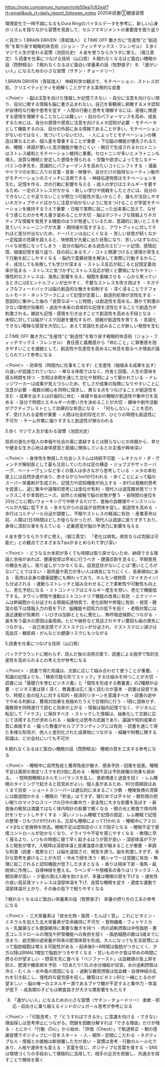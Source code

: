 https://note.com/amuro_human/n/nb55ea7c62eaf?rt=email&sub_rt=daily_report_followee_notes
2025年読書⑤健康習慣

環境変化で一時不調になるもOura Ringのバイタルデータを参考に、新しい心身のリズムを探りながら習慣を見直して、セルフマネジメントの重要度を振り返り

＜目次＞
1.BRAIN DRIVEN（青砥瑞人）
2.TIME OFF 働き方に“生産性”と“創造性”を取り戻す戦略的休息術（ジョン・フィッチマックス・フレンゼル）
3.歩く マジで人生が変わる習慣（池田光史）
4.金を使うならカラダに使え。（堀江貴文）
5.読書を仕事につなげる技術（山口周）
6.眠れなくなるほど面白い睡眠の話（西野精治）
7.眠れなくなるほど面白い栄養素の話（牧野直子）
8. 「運がいい人」になるための小さな習慣（サチン・チョードリー）

1.BRAIN DRIVEN（青砥瑞人）
神経科学の観点で、モチベーション、ストレス対処、クリエイティビティを紐解くことができる実用的な良書

＜Point＞
・脳は注意を向けた情報しか記憶できない
・自分に注意を向けない限り、自分に関する情報も脳に書き込まれない。自己を客観視し俯瞰するメタ認知が自律的な行動や思考を促す
・人間の行動と思考を理解するには、密接に関連する感情を理解することなしには難しい
・自分のパフォーマンスを高め、成長するためには、自分の感情や感覚に注意を向けるメタ認知が必要
・モチベータとして機能するのは、自分の外部にある情報であることが多い。モチベーションがないのではなく、気づいていないだけ。
・人によってとモチベーションの構造は異なるため、個人差を尊重することが重要
・下位脳の機能が優先されるため、睡眠・体調が悪いと高次機能が働きにくい
・朝日で生成されるセロトニンはストレス緩和とモチベーション維持に重要。セロトニンが多いとメラトニンも増え、良質な睡眠と安定した感情を得られる
・空腹や欲求によって生じるドーパミンの矛先を、意識的にパフォーマンスを高めたいコトにシフトする
・漫画やドラマのお気に入りの言葉・音楽・映像や、自分だけの独特なルーティン動作がモチベーションのスイッチに活用できる
・神経伝達物質はモチベーションを生む、記憶を作る、次の行動に影響を与える
・成人の学びはエネルギーを要するため、一定のストレスがかかる
・新しい学びや挑戦をしたときには、自分のできないことや足りないことが際立つ可能性が高いからこそ、誰もが注目しやすいネガティブサイドばかりに注意が向かないように気をつけることが学習モチベーションを維持するうえで重要
・日報で実際に起こった出来事に加えて、なぜそう感じたのかを考え書き留めることが大切
・脳はポジティブな情報よりネガティブな情報を発見する機能のほうが発達しているため、意識的に良いところを見ていくトレーニングが大事
・期待値が高すぎると、アウトプットに対してそれほど差分が出ないため、ドーパミンは出にくくなる
・苦しい状態が続くなか一定程度の苦痛を超えると、快物質が大量に出た状態になり、苦しいはずなのにハイな状態になってしまう
・自分の脳内にある過去のエピソード記憶、感情記憶、価値記憶を振り返り、目の前にあるモノ・コトと関連づけると感情か芽生えて行動を起こしやすくなる
・脳内で葛藤状態を解決して実際に行動するからこそ、成功しても失敗しても学びが深まる
・ストレス反応が起こると記憶定着効率が高まる
・ストレスに気づかずにストレス反応が続くと鬱病になりやすい
・慢性的なストレスは、海馬に影響を与え、細胞を委縮させる
・心から笑っているときにはβエンドルフィンが出やすく、不要なストレスを吹き飛ばす
・ネガティブなフィードバックは脳の創造的な働きを抑制する
・深く浸ることでデフォルトモード・ネットワークによって記憶が定着し、創造的処理が活性化する
・意図的に集中した後の「良質なぼーっと時間」は創造性を高める。静かで刺激の少ない環境が効果的
・過去や未来の具体的な記憶を活性化することで創造力が刺激される。雑談も記憶・感情を引き出すことで創造性を高める手段となる
・未知に対しては脳がリスク回避を優先するが、挑戦が創造性を育てる
・言語化できない曖昧な感覚を大切にし、あえて言語化を試みることが新しい発想を生む

2.TIME OFF 働き方に“生産性”と“創造性”を取り戻す戦略的休息術（ジョン・フィッチマックス・フレンゼル）
責任感と義務感から「休むこと」に罪悪感を抱きやすいことを課題として、創造性や生産性を高めるに休息を取るべき理由が論じられていて参考になる

＜Point＞
・効率性（時間内に仕事をこなす）と生産性（価値ある成果を出す）の違いが認識されていない
・単なる休暇ではなく、内省と回復、人生の意味を探る時間を持つ
・文明は余暇を通じた文化や発明によって築かれている
・ナレッジワーカーは成果が見えづらいため、忙しさが成果の指標になりやすいことに注意が必要
・複数の関心を同時に探求し、異なる点をつなげることが創造性を生む
・成果を出す人は計画的に休む
・昼寝や長めの睡眠が創造性や集中力を高める
・自分で時間とエネルギーの使い方を決めることが大切
・趣味や創作活動がアクティブレストとして効果的な休息になる
・ 「何もしない」ことを恐れず、受け入れる姿勢が重要
・人間は社会的存在だが、ひとりの時間も創造性に不可欠
・チーム作業に偏りすぎると創造性が損なわれる

3.歩く マジで人生が変わる習慣（池田光史）

技術の進化が個人の幸福や社会の善に直結するとは限らないとの命題から、幸せや健全な生き心地は身体感覚と密接に関係しているとの主張が興味深い

＜Point＞
・身体性を無視した社会システムは持続不可能
・レオナルド・ダ・ヴィンチが解剖医として最も注目していたのは足の構造
・ジョブズやザッカーバーグ、ベートーヴェンなど多くの偉人は歩きながら思考している
・メタの本社屋上には自然歩道があり、歩きながら1on1が行われる
・歩くことによって脳のスーパー栄養剤が生成され、記憶力や認知機能が向上する
・歩行は発散的思考を促進し、逆に集中や論理的思考には座位が有利
・現代人は過覚醒状態でリラックスこそが本質的ニーズ。自然との接触で脳の状態が整う
・長時間の座位を20分ごとに軽いウォーキングで中断するだけで、食後の血糖値やインスリンレベルが大幅に低下する
・歩きながらの会話が自然体を促し、創造性を高める
・歩行はコルチゾール分泌が調整し、不眠やストレスの軽減に有効
・産業革命以前、人類は1日3時間ほどしか座らなかったが、現代人は過度に座りすぎており、身体に深刻な害を与えている
・足裏感覚が脳の予測力に影響を与える

4.金を使うならカラダに使え。（堀江貴文）
「老化は病気。病気ならば克服は可能だ」との観点でさまざまなTipsがまとめられて学び深い

＜Point＞
・どうなるか未知が多くても時間は取り戻せないため、納得できる理論と余裕があれば、健康投資は早めに行うべき
・健康診断を怠ると、早期発見の機会を逃し、取り返しがつかなくなる。自覚症状がないことは"悪いところがない”ことではない
・筋肉量や筋力が多い人は病気になりにくく、長寿傾向にある
・筋肉は全身の健康調整にも関わっており、ホルモン様物質（マイオカイン）も分泌される
・運動らストレッチと組み合わせることで柔軟性や可動性も向上し、老化予防になる
・ミトコンドリアはエネルギー産生を担い、老化で機能低下する。タウリン摂取や運動はミトコンドリア機能の改善に有効
・エクソソームは幹細胞から分泌される情報伝達物質で、老化抑制や修復に有効
・視覚・聴覚の低下は情報入力の質を下げ、脳機能や認知力の低下を招く
・老眼対策には遠近運動が効果的
・いびきは加齢とともに悪化し、無呼吸症候群につながる
・歯を失う最大の原因は歯周病。ヒビや破折など見逃されやすい要因も歯の喪失につながる。 
・自己肯定感でテストステロンが分泌され、テストステロン減少は高血圧・糖尿病・がんなどの健康リスクにもつながる

5.読書を仕事につなげる技術（山口周）

バックグラウンドに関わらず、読んだ後の活用次第で、読書による独学で知的生産性を高められるとの考え方が参考になる

＜Point＞
・読書で得た知識は、文脈に応じて組み合わせて使うことが重要。
・知識の記憶よりも、「検索可能な形でストック」する仕組みを持つことが大切
・読書には「基礎力を育むビジネス書」と「個性を形成する教養書」の2種類が必要
・ビジネス書は狭く深く、教養書は広く浅く読むのが基本
・読書は投資であり、時間と金の投入に対する知的・経済的リターンを意識すべき
・読書の途中でやめる判断は、費用対効果を見極めたうえで合理的に行う
・1冊に固執せず、複数冊を同時進行で読むと効率が上がる
・情報は脳内記憶でなく、デジタルに転記して「イケス」に保存すべき
・ストックした情報は、抽象化して文脈に応じて活用する力が求められる
・抽象化は思考の武器であり、議論や知的成果の質に直結する
・偏った教養がセルフブランディングには有効
・読書を通じて得た多様な知見が、他人と差別化された成果物につながる
・組織や財務に関する知識は、どの会社にいても不可欠

6.眠れなくなるほど面白い睡眠の話（西野精治）
睡眠の質を工夫する参考になる

＜Point＞
・睡眠中に自然免疫と獲得免疫が働き、感染予防・回復を促進。睡眠不足は風邪の発症リスクを約3倍に高める
・睡眠不足は予防接種の効果も弱める。
・短時間睡眠はホルモンバランスを乱し、食欲増進と過食を招く
・レム睡眠のタイミングで起きると目覚めがよい。個人差があるため、90分周期説はあくまで目安
・ショートスリーパーは遺伝的に決まるごく少数
・睡眠負債の清算には数週間かかる
・睡眠の「貯金」はできず、寝だめでは不十分
・数秒間の短い眠りのマイクロスリープの日中の集中力・安全性に大きな影響を及ぼす
・昼食後の眠気は満腹ではなく体内時計の影響で眠くなる
・朝の光と朝食で体内時計をリセットしやすくする
・深いノンレム睡眠で記憶の固定、レム睡眠で記憶の整理・ひもづけが行われる。忘却も睡眠によって行われる
・睡眠中にアミロイドβなど老廃物を除去。睡眠不足は認知症のリスク因子となる
・睡眠不足で感情コントロールが効かなくなり、イライラや不安を感じやすくなる
・無理に早く寝るより、いつもの時間に寝て早く起きるほうが質が良い
・深部体温が下がると眠気が増す。入眠時は深部体温と皮膚温度の差が縮まることが重要
・単調な刺激（読書・風景など）は脳を退屈させ、眠気を誘う。脳を刺激しすぎず、余計な思考を避けることが大切
・冷水で顔を洗う・朝シャワーは覚醒に有効
・無理に起こされると認知機能が低下したままとなる
・香りは視床下部・海馬・扁桃体に作用し、自律神経を整える。ラベンダーや柑橘系の香りはリラックス・入眠効果が高い
・少量の酒は入眠を助けるが、多量は睡眠の質を下げる
・通気性の良い高反発マットレスは深部体温を下げ、良質な睡眠を促す
・適度な運動で深部体温が上がり、その後の低下で眠りやすくなる

7.眠れなくなるほど面白い栄養素の話（牧野直子）
栄養の摂り方の工夫の参考になる

＜Point＞
・三大栄養素は「炭水化物・脂質・たんぱく質」、これにビタミン・ミネラルを加えた五大栄養素が生命維持に不可欠
・食物繊維・フィトケミカル・乳酸菌なども健康維持に重要な働きを持つ
・肉の過剰摂取は中性脂肪・悪玉コレステロールの増加や肝腎機能への負担を招く
・脂肪細胞の数は3歳までに決まり、幼児期の過栄養が将来の肥満体質を形成。大人になっても生活習慣によって脂肪細胞は増える可能性がある
・起床後5〜6時間は脂肪がつきにくく、夕方以降はBMAL1増加で脂肪がつきやすくなる
・甘いものや夕食は早めの時間に摂るのが望ましい
・野菜を先に食べる「ベジファースト」は血糖値の急上昇を抑え、肥満や糖尿病を予防
・1日あたり1.5Lの水分補給が目安。水の過剰摂取は冷え・むくみ・水中毒の原因になる
・過剰な糖質摂取は低血糖・自律神経の乱れを引き起こし、慢性的な疲労感を招く。糖質はビタミンB1と一緒にとるのが望ましい
・脳の唯一のエネルギー源であるブドウ糖が不足すると集中力・体温が低下
・成長期の子どもは朝食抜きが大きな悪影響をもたらす

8. 「運がいい人」になるための小さな習慣（サチン・チョードリー）
柔軟・即応・前向きに乗り越えるインドのジュガール思考が参考になる

＜Point＞
・「可能思考」で「どうすればできるか」に意識を向ける
・できない理由探しは思考停止につながる。問題を因数分解すれば「できる理由」だけが残る
・とにかく「行動（Do）」から始め、「評価（Check）」で軌道修正
・朝の感謝習慣でポジティブに一日をスタート
・人・場所・空間にこだわる
・ネガティブな人・情報との接触は断捨離した方が良い
・習慣は思考・行動のルール化であり、人格や運命をも変える
・言霊を信じ、ポジティブな言葉を発する
・SNSは環境づくりの手段おして積極的に活用して、相手の近況を把握し、共通点を探すことで関係を築く